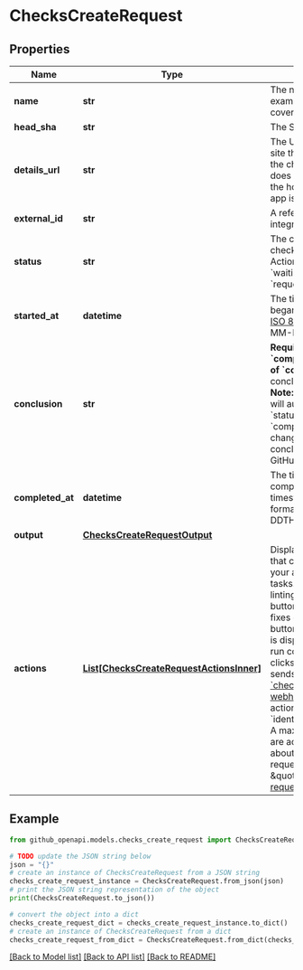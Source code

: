 # ChecksCreateRequest


## Properties

Name | Type | Description | Notes
------------ | ------------- | ------------- | -------------
**name** | **str** | The name of the check. For example, \&quot;code-coverage\&quot;. | 
**head_sha** | **str** | The SHA of the commit. | 
**details_url** | **str** | The URL of the integrator&#39;s site that has the full details of the check. If the integrator does not provide this, then the homepage of the GitHub app is used. | [optional] 
**external_id** | **str** | A reference for the run on the integrator&#39;s system. | [optional] 
**status** | **str** | The current status of the check run. Only GitHub Actions can set a status of &#x60;waiting&#x60;, &#x60;pending&#x60;, or &#x60;requested&#x60;. | [optional] [default to 'queued']
**started_at** | **datetime** | The time that the check run began. This is a timestamp in [ISO 8601](https://en.wikipedia.org/wiki/ISO_8601) format: &#x60;YYYY-MM-DDTHH:MM:SSZ&#x60;. | [optional] 
**conclusion** | **str** | **Required if you provide &#x60;completed_at&#x60; or a &#x60;status&#x60; of &#x60;completed&#x60;**. The final conclusion of the check.  **Note:** Providing &#x60;conclusion&#x60; will automatically set the &#x60;status&#x60; parameter to &#x60;completed&#x60;. You cannot change a check run conclusion to &#x60;stale&#x60;, only GitHub can set this. | [optional] 
**completed_at** | **datetime** | The time the check completed. This is a timestamp in [ISO 8601](https://en.wikipedia.org/wiki/ISO_8601) format: &#x60;YYYY-MM-DDTHH:MM:SSZ&#x60;. | [optional] 
**output** | [**ChecksCreateRequestOutput**](ChecksCreateRequestOutput.md) |  | [optional] 
**actions** | [**List[ChecksCreateRequestActionsInner]**](ChecksCreateRequestActionsInner.md) | Displays a button on GitHub that can be clicked to alert your app to do additional tasks. For example, a code linting app can display a button that automatically fixes detected errors. The button created in this object is displayed after the check run completes. When a user clicks the button, GitHub sends the [&#x60;check_run.requested_action&#x60; webhook](https://docs.github.com/webhooks/event-payloads/#check_run) to your app. Each action includes a &#x60;label&#x60;, &#x60;identifier&#x60; and &#x60;description&#x60;. A maximum of three actions are accepted. To learn more about check runs and requested actions, see \&quot;[Check runs and requested actions](https://docs.github.com/rest/guides/using-the-rest-api-to-interact-with-checks#check-runs-and-requested-actions).\&quot; | [optional] 

## Example

```python
from github_openapi.models.checks_create_request import ChecksCreateRequest

# TODO update the JSON string below
json = "{}"
# create an instance of ChecksCreateRequest from a JSON string
checks_create_request_instance = ChecksCreateRequest.from_json(json)
# print the JSON string representation of the object
print(ChecksCreateRequest.to_json())

# convert the object into a dict
checks_create_request_dict = checks_create_request_instance.to_dict()
# create an instance of ChecksCreateRequest from a dict
checks_create_request_from_dict = ChecksCreateRequest.from_dict(checks_create_request_dict)
```
[[Back to Model list]](../README.md#documentation-for-models) [[Back to API list]](../README.md#documentation-for-api-endpoints) [[Back to README]](../README.md)


